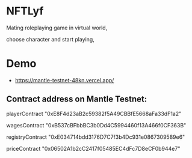 # NFTLyf 
Mating roleplaying game in virtual world, 

choose character and start playing,


# Demo 
- https://mantle-testnet-48kn.vercel.app/ 

## Contract address on Mantle Testnet:

playerContract "0xE8F4d23aB2c59382f5A49CBBfE5668aFa33dF1a2"

wagesContract
"0xB537cBFbbBC3b0Dd4C5994460f13A466f0CF363B"

registryContract
"0xE034714bdd3176D7C7f3b4Dc931e0867309589e6"

priceContract
"0x06502A1b2cC2417f05485EC4dFc7D8eCF0b944e7"
